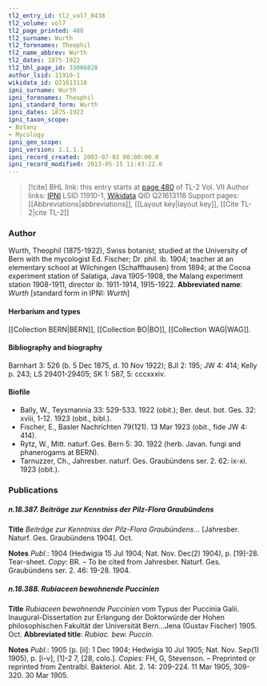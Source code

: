 ```yaml
---
tl2_entry_id: tl2_vol7_0438
tl2_volume: vol7
tl2_page_printed: 480
tl2_surname: Wurth
tl2_forenames: Theophil
tl2_name_abbrev: Wurth
tl2_dates: 1875-1922
tl2_bhl_page_id: 33066820
author_lsid: 11910-1
wikidata_id: Q21613118
ipni_surname: Wurth
ipni_forenames: Theophil
ipni_standard_form: Wurth
ipni_dates: 1875-1922
ipni_taxon_scope: 
- Botany
- Mycology
ipni_geo_scope: 
ipni_version: 1.1.1.1
ipni_record_created: 2003-07-02 00:00:00.0
ipni_record_modified: 2013-05-15 11:43:22.0
---
```


> [!cite] BHL link: this entry starts at [page 480](https://www.biodiversitylibrary.org/page/33066820) of TL-2 Vol. VII
> Author links: [IPNI](https://www.ipni.org/a/11910-1) LSID 11910-1, [Wikidata](https://www.wikidata.org/wiki/Q21613118) QID Q21613118
> Support pages: [[Abbreviations|abbreviations]], [[Layout key|layout key]], [[Cite TL-2|cite TL-2]]

### Author

Wurth, Theophil (1875-1922), Swiss botanist; studied at the University of Bern with the mycologist Ed. Fischer; Dr. phil. ib. 1904; teacher at an elementary school at Wilchingen (Schaffhausen) from 1894; at the Cocoa experiment station of Salatiga, Java 1905-1908, the Malang experiment station 1908-1911, director ib. 1911-1914, 1915-1922. 
**Abbreviated name**: *Wurth* \[standard form in IPNI: *Wurth*\]

#### Herbarium and types

[[Collection BERN|BERN]], [[Collection BO|BO]], [[Collection WAG|WAG]].

#### Bibliography and biography

Barnhart 3: 526 (b. 5 Dec 1875, d. 10 Nov 1922); BJI 2: 195; JW 4: 414; Kelly p. 243; LS 29401-29405; SK 1: 587, 5: cccxxxiv.

#### Biofile

- Bally, W., Teysmannia 33: 529-533. 1922 (obit.); Ber. deut. bot. Ges. 32: xviii, 1-12. 1923 (obit., bibl.).
- Fischer, E., Basler Nachrichten 79(121). 13 Mar 1923 (obit., fide JW 4: 414).
- Rytz, W., Mitt. naturf. Ges. Bern 5: 30. 1922 (herb. Javan. fungi and phanerogams at BERN).
- Tarnuzzer, Ch., Jahresber. naturf. Ges. Graubündens ser. 2. 62: ix-xi. 1923 (obit.).

### Publications

##### n.18.387. Beiträge zur Kenntniss der Pilz-Flora Graubündens

**Title**
*Beiträge zur Kenntniss der Pilz-Flora Graubündens*... \[Jahresber. Naturf. Ges. Graubündens 1904\]. Oct.

**Notes**
*Publ*.: 1904 (Hedwigia 15 Jul 1904; Nat. Nov. Dec(2) 1904), p. \[19\]-28. Tear-sheet.
*Copy*: BR. – To be cited from Jahresber. Naturf. Ges. Graubündens ser. 2. 46: 19-28. 1904.

##### n.18.388. Rubiaceen bewohnende Puccinien

**Title**
*Rubiaceen bewohnende Puccinien* vom Typus der Puccinia Galii. Inaugural-Dissertation zur Erlangung der Doktorwürde der Hohen philosophischen Fakultät der Universität Bern...Jena (Gustav Fischer) 1905. Oct.
**Abbreviated title**: *Rubiac. bew. Puccin.*

**Notes**
*Publ*.: 1905 (p. \[ii\]: 1 Dec 1904; Hedwigia 10 Jul 1905; Nat. Nov. Sep(1) 1905), p. \[i-v\], \[1\]-2 7, \[28, colo.\]. *Copies*: FH, G, Stevenson. – Preprinted or reprinted from Zentralbl. Bakteriol. Abt. 2. 14: 209-224. 11 Mar 1905, 309-320. 30 Mar 1905.

